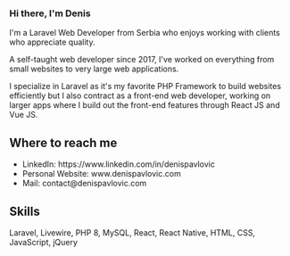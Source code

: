 ### Hi there, I'm Denis
I'm a Laravel Web Developer from Serbia who enjoys working with clients who appreciate quality.

A self-taught web developer since 2017, I've worked on everything from small websites to very large web applications.

I specialize in Laravel as it's my favorite PHP Framework to build websites efficiently but I also contract as a front-end web developer, working on larger apps where I build out the front-end features through React JS and Vue JS.

## Where to reach me
<ul>
<li>LinkedIn: https://www.linkedin.com/in/denispavlovic</li>
<li>Personal Website: www.denispavlovic.com</li>
<li>Mail: contact@denispavlovic.com</li>
</ul>

## Skills
Laravel, Livewire, PHP 8, MySQL, React, React Native, HTML, CSS, JavaScript, jQuery



<!--
**itsdenispavlovic/itsdenispavlovic** is a ✨ _special_ ✨ repository because its `README.md` (this file) appears on your GitHub profile.

Here are some ideas to get you started:

- 🔭 I’m currently working on ...
- 🌱 I’m currently learning ...
- 👯 I’m looking to collaborate on ...
- 🤔 I’m looking for help with ...
- 💬 Ask me about ...
- 📫 How to reach me: ...
- 😄 Pronouns: ...
- ⚡ Fun fact: ...
-->
